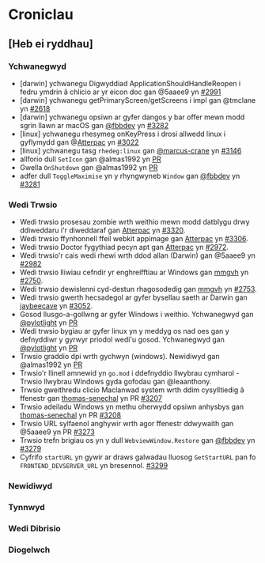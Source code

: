 # Croniclau

<!--
Bydd pob newid sylweddol i'r prosiect hwn yn cael ei ddogfennu yn y ffeil hon.

Mae'r fformat yn seiliedig ar [Cadw Croniclau](https://keepachangelog.com/en/1.0.0/),
ac mae'r prosiect hwn yn cydymffurfio â [Fersiwneiddio Semantig](https://semver.org/spec/v2.0.0.html).

- `Ychwanegwyd` ar gyfer nodweddion newydd.
- `Newidiwyd` ar gyfer newidiadau mewn swyddogaeth bresennol.
- `Wedi Dibrisio` ar gyfer nodweddion a fydd yn cael eu dileu yn fuan.
- `Tynnwyd` ar gyfer nodweddion a gafodd eu tynnu yn awr.
- `Wedi Trwsio` ar gyfer unrhyw ddatrysiadau grwydro.
- `Diogelwch` os oes agoreiddiadau diamddiffyn.

-->

## [Heb ei ryddhau]

### Ychwanegwyd

- [darwin] ychwanegu Digwyddiad ApplicationShouldHandleReopen i fedru ymdrin â
  chlicio ar yr eicon doc gan @5aaee9 yn
  [#2991](https://github.com/wailsapp/wails/pull/2991)
- [darwin] ychwanegu getPrimaryScreen/getScreens i impl gan @tmclane yn
  [#2618](https://github.com/wailsapp/wails/pull/2618)
- [darwin] ychwanegu opsiwn ar gyfer dangos y bar offer mewn modd sgrin llawn ar
  macOS gan [@fbbdev](https://github.com/fbbdev) yn
  [#3282](https://github.com/wailsapp/wails/pull/3282)
- [linux] ychwanegu rhesymeg onKeyPress i drosi allwedd linux i gyflymydd gan
  @[Atterpac](https://github.com/Atterpac) yn
  [#3022](https://github.com/wailsapp/wails/pull/3022])
- [linux] ychwanegu tasg `rhedeg:linux` gan
  [@marcus-crane](https://github.com/marcus-crane) yn
  [#3146](https://github.com/wailsapp/wails/pull/3146)
- allforio dull `SetIcon` gan @almas1992 yn
  [PR](https://github.com/wailsapp/wails/pull/3147)
- Gwella `OnShutdown` gan @almas1992 yn
  [PR](https://github.com/wailsapp/wails/pull/3189)
- adfer dull `ToggleMaximise` yn y rhyngwyneb `Window` gan
  [@fbbdev](https://github.com/fbbdev) yn
  [#3281](https://github.com/wailsapp/wails/pull/3281)

### Wedi Trwsio

- Wedi trwsio prosesau zombie wrth weithio mewn modd datblygu drwy ddiweddaru
  i'r diweddaraf gan [Atterpac](https://github.com/atterpac) yn
  [#3320](https://github.com/wailsapp/wails/pull/3320).
- Wedi trwsio ffynhonnell ffeil webkit appimage gan
  [Atterpac](https://github.com/atterpac) yn
  [#3306](https://github.com/wailsapp/wails/pull/3306).
- Wedi trwsio Doctor fygythiad pecyn apt gan
  [Atterpac](https://github.com/Atterpac) yn
  [#2972](https://github.com/wailsapp/wails/pull/2972).
- Wedi trwsio'r cais wedi rhewi wrth ddod allan (Darwin) gan @5aaee9 yn
  [#2982](https://github.com/wailsapp/wails/pull/2982)
- Wedi trwsio lliwiau cefndir yr enghreifftiau ar Windows gan
  [mmgvh](https://github.com/mmghv) yn
  [#2750](https://github.com/wailsapp/wails/pull/2750).
- Wedi trwsio dewislenni cyd-destun rhagosodedig gan
  [mmgvh](https://github.com/mmghv) yn
  [#2753](https://github.com/wailsapp/wails/pull/2753).
- Wedi trwsio gwerth hecsadegol ar gyfer bysellau saeth ar Darwin gan
  [jaybeecave](https://github.com/jaybeecave) yn
  [#3052](https://github.com/wailsapp/wails/pull/3052).
- Gosod llusgo-a-gollwng ar gyfer Windows i weithio. Ychwanegwyd gan
  [@pylotlight](https://github.com/pylotlight) yn
  [PR](https://github.com/wailsapp/wails/pull/3039)
- Wedi trwsio bygiau ar gyfer linux yn y meddyg os nad oes gan y defnyddiwr y
  gyrwyr priodol wedi'u gosod. Ychwanegwyd gan
  [@pylotlight](https://github.com/pylotlight) yn
  [PR](https://github.com/wailsapp/wails/pull/3032)
- Trwsio graddio dpi wrth gychwyn (windows). Newidiwyd gan @almas1992 yn
  [PR](https://github.com/wailsapp/wails/pull/3145)
- Trwsio'r llinell amnewid yn `go.mod` i ddefnyddio llwybrau cymharol - Trwsio
  llwybrau Windows gyda gofodau gan @leaanthony.
- Trwsio gweithredu clicio Maclanwad system wrth ddim cysylltiedig â ffenestr
  gan [thomas-senechal](https://github.com/thomas-senechal) yn PR
  [#3207](https://github.com/wailsapp/wails/pull/3207)
- Trwsio adeiladu Windows yn methu oherwydd opsiwn anhysbys gan
  [thomas-senechal](https://github.com/thomas-senechal) yn PR
  [#3208](https://github.com/wailsapp/wails/pull/3208)
- Trwsio URL sylfaenol anghywir wrth agor ffenestr ddwywaith gan @5aaee9 yn PR
  [#3273](https://github.com/wailsapp/wails/pull/3273)
- Trwsio trefn brigiau os yn y dull `WebviewWindow.Restore` gan
  [@fbbdev](https://github.com/fbbdev) yn
  [#3279](https://github.com/wailsapp/wails/pull/3279)
- Cyfrifo `startURL` yn gywir ar draws galwadau lluosog `GetStartURL` pan fo
  `FRONTEND_DEVSERVER_URL` yn bresennol.
  [#3299](https://github.com/wailsapp/wails/pull/3299)

### Newidiwyd

### Tynnwyd

### Wedi Dibrisio

### Diogelwch
